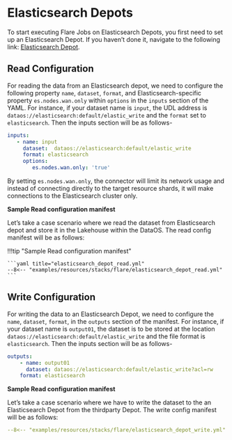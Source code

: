 # Elasticsearch Depots

To start executing Flare Jobs on Elasticsearch Depots, you first need to set up an Elasticsearch Depot. If you haven’t done it, navigate to the following link: [Elasticsearch Depot](/resources/depot/depot_config_templates/elasticsearch/).

## Read Configuration


For reading the data from an Elasticsearch depot, we need to configure the following property `name`, `dataset`, `format`, and Elasticsearch-specific property `es.nodes.wan.only` within `options` in the `inputs` section of the YAML. For instance, if your dataset name is `input`, the UDL address is `dataos://elasticsearch:default/elastic_write`  and the `format` set to `elasticsearch`. Then the inputs section will be as follows-

```yaml
inputs:
   - name: input
     dataset:  dataos://elasticsearch:default/elastic_write
     format: elasticsearch
     options:
        es.nodes.wan.only: 'true'
```
By setting `es.nodes.wan.only`, the connector will limit its network usage and instead of connecting directly to the target resource shards, it will make connections to the Elasticsearch cluster only.

**Sample Read configuration manifest**

Let’s take a case scenario where we read the dataset from Elasticsearch depot and store it in the Lakehouse within the DataOS. The read config manifest will be as follows:

!!!tip "Sample Read configuration manifest"

    ```yaml title="elasticsearch_depot_read.yml"
    --8<-- "examples/resources/stacks/flare/elasticsearch_depot_read.yml"
    ```

## Write Configuration

For writing the data to an Elasticsearch Depot, we need to configure the `name`, `dataset`, `format`, in the `outputs` section of the manifest. For instance, if your dataset name is `output01`, the dataset is to be stored at the location `dataos://elasticsearch:default/elastic_write` and the file format is `elasticsearch`. Then the inputs section will be as follows-

```yaml
outputs:
	- name: output01
	  dataset: dataos://elasticsearch:default/elastic_write?acl=rw
    format: elasticsearch
```

**Sample Read configuration manifest**

Let’s take a case scenario where we have to write the dataset to the an Elasticsearch Depot from the thirdparty Depot. The write config manifest will be as follows:

```yaml title="elasticsearch_depot_read.yml"
--8<-- "examples/resources/stacks/flare/elasticsearch_depot_write.yml"
```